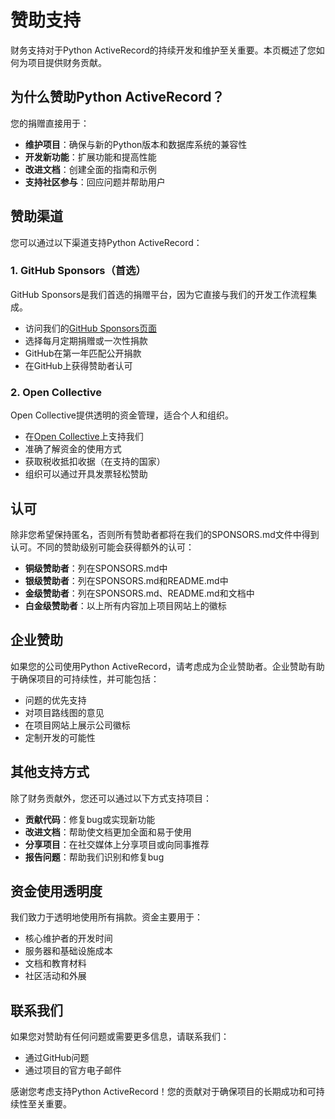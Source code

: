 # 赞助支持

财务支持对于Python ActiveRecord的持续开发和维护至关重要。本页概述了您如何为项目提供财务贡献。

## 为什么赞助Python ActiveRecord？

您的捐赠直接用于：

- **维护项目**：确保与新的Python版本和数据库系统的兼容性
- **开发新功能**：扩展功能和提高性能
- **改进文档**：创建全面的指南和示例
- **支持社区参与**：回应问题并帮助用户

## 赞助渠道

您可以通过以下渠道支持Python ActiveRecord：

### 1. GitHub Sponsors（首选）

GitHub Sponsors是我们首选的捐赠平台，因为它直接与我们的开发工作流程集成。

- 访问我们的[GitHub Sponsors页面](https://github.com/sponsors/rhosocial)
- 选择每月定期捐赠或一次性捐款
- GitHub在第一年匹配公开捐款
- 在GitHub上获得赞助者认可

### 2. Open Collective

Open Collective提供透明的资金管理，适合个人和组织。

- 在[Open Collective](https://opencollective.com/rhosocial-activerecord)上支持我们
- 准确了解资金的使用方式
- 获取税收抵扣收据（在支持的国家）
- 组织可以通过开具发票轻松赞助

## 认可

除非您希望保持匿名，否则所有赞助者都将在我们的SPONSORS.md文件中得到认可。不同的赞助级别可能会获得额外的认可：

- **铜级赞助者**：列在SPONSORS.md中
- **银级赞助者**：列在SPONSORS.md和README.md中
- **金级赞助者**：列在SPONSORS.md、README.md和文档中
- **白金级赞助者**：以上所有内容加上项目网站上的徽标

## 企业赞助

如果您的公司使用Python ActiveRecord，请考虑成为企业赞助者。企业赞助有助于确保项目的可持续性，并可能包括：

- 问题的优先支持
- 对项目路线图的意见
- 在项目网站上展示公司徽标
- 定制开发的可能性

## 其他支持方式

除了财务贡献外，您还可以通过以下方式支持项目：

- **贡献代码**：修复bug或实现新功能
- **改进文档**：帮助使文档更加全面和易于使用
- **分享项目**：在社交媒体上分享项目或向同事推荐
- **报告问题**：帮助我们识别和修复bug

## 资金使用透明度

我们致力于透明地使用所有捐款。资金主要用于：

- 核心维护者的开发时间
- 服务器和基础设施成本
- 文档和教育材料
- 社区活动和外展

## 联系我们

如果您对赞助有任何问题或需要更多信息，请联系我们：

- 通过GitHub问题
- 通过项目的官方电子邮件

感谢您考虑支持Python ActiveRecord！您的贡献对于确保项目的长期成功和可持续性至关重要。
